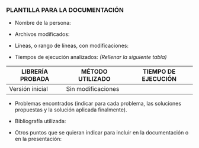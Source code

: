 ### PLANTILLA PARA LA DOCUMENTACIÓN

* Nombre de la persona:


* Archivos modificados:


* Líneas, o rango de líneas, con modificaciones:

* Tiempos de ejecución analizados:
  *(Rellenar la siguiente tabla)*

LIBRERÍA PROBADA | MÉTODO UTILIZADO | TIEMPO DE EJECUCIÓN
---------------- | ---------------- | -------------------
Versión inicial | Sin modificaciones |


* Problemas encontrados (indicar para cada problema, las soluciones propuestas y la solución aplicada finalmente). 


* Bibliografía utilizada:


* Otros puntos que se quieran indicar para incluir en la documentación o en la presentación:

